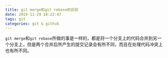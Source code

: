 ```yaml
---
title: git merge和git rebase的区别
date: 2019-11-29 18:22:47
tags: git
categories: git & github
---
```

`git merge`和`git rebase`所做的事是一样的，都是将一个分支上的代码合并到另一个分支上，但是两个合并后所产生的提交记录会有所不同，而且在处理代码冲突上也有所不同。
<!-- more -->